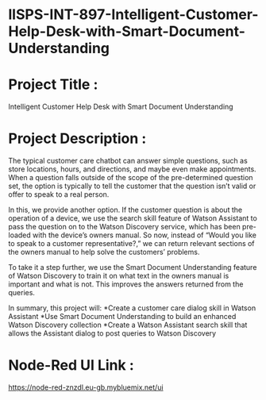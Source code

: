 # llSPS-INT-897-Intelligent-Customer-Help-Desk-with-Smart-Document-Understanding

# Project Title :
Intelligent Customer Help Desk with Smart Document Understanding

# Project Description : 
The typical customer care chatbot can answer simple questions, such as store locations, hours, and directions, and maybe even make appointments. When a question falls outside of the scope of the pre-determined question set, the option is typically to tell the customer that the question isn’t valid or offer to speak to a real person.

In this, we provide another option. If the customer question is about the operation of a device, we use the search skill feature of Watson Assistant to pass the question on to the Watson Discovery service, which has been pre-loaded with the device’s owners manual. So now, instead of “Would you like to speak to a customer representative?,” we can return relevant sections of the owners manual to help solve the customers’ problems.

To take it a step further, we use the Smart Document Understanding feature of Watson Discovery to train it on what text in the owners manual is important and what is not. This improves the answers returned from the queries.

In summary, this project will:
*Create a customer care dialog skill in Watson Assistant
*Use Smart Document Understanding to build an enhanced Watson Discovery collection
*Create a Watson Assistant search skill that allows the Assistant dialog to post queries to Watson Discovery

# Node-Red UI Link :
https://node-red-znzdl.eu-gb.mybluemix.net/ui

